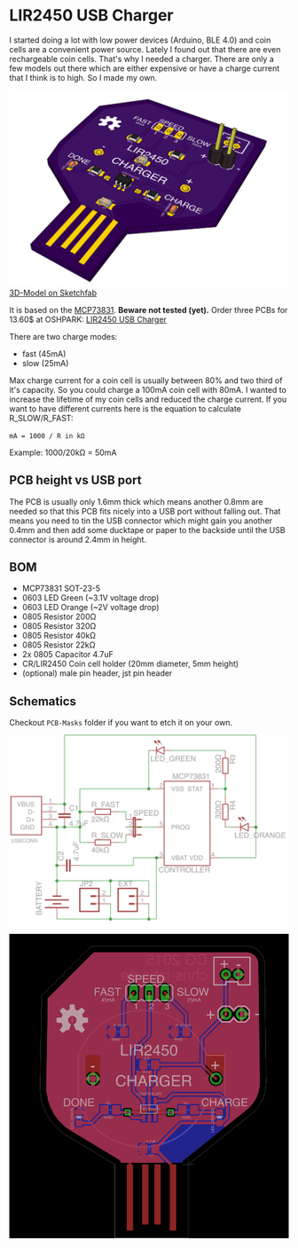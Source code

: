 # LIR2450 USB Charger

I started doing a lot with low power devices (Arduino, BLE 4.0) and coin cells are a convenient power source. Lately I found out that there are even rechargeable coin cells. That's why I needed a charger. There are only a few models out there which are either expensive or have a charge current that I think is to high. So I made my own.

![3D-Model](3D-Model/3D-Model.jpg?raw=true)
[3D-Model on Sketchfab](https://sketchfab.com/models/f6b9f5c950564a3f85bb46c3d435a189)

It is based on the [MCP73831](https://www.sparkfun.com/datasheets/Prototyping/Batteries/MCP73831T.pdf). **Beware not tested (yet).**
Order three PCBs for 13.60$ at OSHPARK: [LIR2450 USB Charger](https://oshpark.com/projects/roORU8h6)

There are two charge modes:
 
- fast (45mA)
- slow (25mA)

Max charge current for a coin cell is usually between 80% and two third of it's capacity. So you could charge a 100mA coin cell with 80mA. I wanted to increase the lifetime of my coin cells and reduced the charge current. If you want to have different currents here is the equation to calculate R_SLOW/R_FAST:

`mA = 1000 / R in kΩ`

Example: 1000/20kΩ = 50mA

## PCB height vs USB port

The PCB is usually only 1.6mm thick which means another 0.8mm are needed so that this PCB fits nicely into a USB port without falling out. That means you need to tin the USB connector which might gain you another 0.4mm and then add some ducktape or paper to the backside until the USB connector is around 2.4mm in height.

## BOM

- MCP73831 SOT-23-5
- 0603 LED Green (~3.1V voltage drop)
- 0603 LED Orange (~2V voltage drop)
- 0805 Resistor 200Ω
- 0805 Resistor 320Ω
- 0805 Resistor 40kΩ
- 0805 Resistor 22kΩ
- 2x 0805 Capacitor 4.7uF
- CR/LIR2450 Coin cell holder (20mm diameter, 5mm height)
- (optional) male pin header, jst pin header

## Schematics

Checkout `PCB-Masks` folder if you want to etch it on your own.

![Schematics](Schematics.png?raw=true)
![PCB-Overview](OverviewBoard.png?raw=true)
